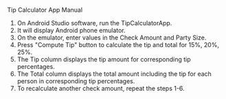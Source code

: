 Tip Calculator App Manual

1. On Android Studio software, run the TipCalculatorApp.
2. It will display Android phone emulator.
3. On the emulator, enter values in the Check Amount and Party Size.
4. Press "Compute Tip" button to calculate the tip and total for 15%, 20%, 25%.
5. The Tip column displays the tip amount for corresponding tip percentages.
6. The Total column displays the total amount including the tip for each person in corresponding tip percentages. 
7. To recalculate another check amount, repeat the steps 1-6. 
